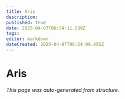 ```yaml
---
title: Aris
description: 
published: true
date: 2025-04-07T06:54:11.539Z
tags: 
editor: markdown
dateCreated: 2025-04-07T06:54:09.455Z
---
```


# Aris

*This page was auto-generated from structure.*